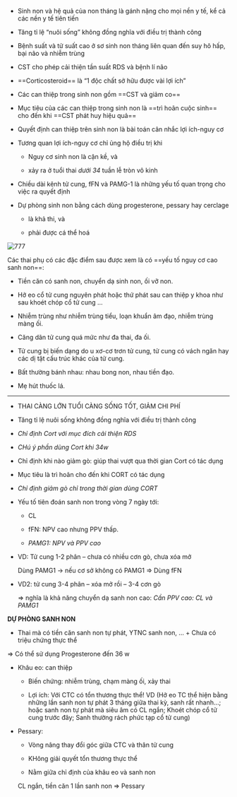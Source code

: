 - Sinh non và hệ quả của non tháng là gánh nặng cho mọi nền y tế, kể cả các nền y tế tiên tiến   
- Tăng tỉ lệ “nuôi sống” không đồng nghĩa với điều trị thành công    
- Bệnh suất và tử suất cao ở sơ sinh non tháng liên quan đến suy hô hấp, bại não và nhiễm trùng    
- CST cho phép cải thiện tần suất RDS và bệnh lí não    
- ==Corticosteroid== là “1 độc chất sở hữu được vài lợi ích”    
- Các can thiệp trong sinh non gồm ==CST và giảm co==   
- Mục tiêu của các can thiệp trong sinh non là ==trì hoãn cuộc sinh== cho đến khi ==CST phát huy hiệu quả==  
- Quyết định can thiệp trên sinh non là bài toán cân nhắc lợi ích-nguy cơ   
- Tương quan lợi ích-nguy cơ chỉ ủng hộ điều trị khi    
	- Nguy cơ sinh non là cận kề, và    
	- xảy ra ở tuổi thai *dưới 34* tuần lễ tròn vô kinh    
- Chiều dài kênh tử cung, fFN và PAMG-1 là những yếu tố quan trọng cho việc ra quyết định    
- Dự phòng sinh non bằng cách dùng progesterone, pessary hay cerclage   
	- là khả thi, và    
	- phải được cá thể hoá  
  
![777](../../../../../200%20FILES/203%20Excalidraw/Sinh%20non.svg)  
  
Các thai phụ có các đặc điểm sau được xem là có ==yếu tố nguy cơ cao sanh non==:   
- Tiền căn có sanh non, chuyển dạ sinh non, ối vỡ non.    
- Hở eo cổ tử cung nguyên phát hoặc thứ phát sau can thiệp y khoa như sau khoét chóp cổ tử cung …    
- Nhiễm trùng như nhiễm trùng tiểu, loạn khuẩn âm đạo, nhiễm trùng màng ối.    
- Căng dãn tử cung quá mức như đa thai, đa ối.    
- Tử cung bị biến dạng do u xơ-cơ trơn tử cung, tử cung có vách ngăn hay các dị tật cấu trúc khác của tử cung.    
- Bất thường bánh nhau: nhau bong non, nhau tiền đạo.    
- Mẹ hút thuốc lá.  
  
---  
  
- THAI CÀNG LỚN TUỔI CÀNG SỐNG TỐT, GIẢM CHI PHÍ  
- Tăng tỉ lệ nuôi sống không đồng nghĩa với điều trị thành công  
- _Chỉ định Cort với mục đích cải thiện RDS_  
- _CHú ý phần dùng Cort khi 34w_  
- Chỉ định khi nào giảm gò: giúp thai vượt qua thời gian Cort có tác dụng  
- Mục tiêu là trì hoãn cho đến khi CORT có tác dụng  
- _Chỉ định giảm gò chỉ trong thời gian dùng CORT_  
- Yếu tố tiên đoán sanh non trong vòng 7 ngày tới:  
	- CL  
	- fFN: NPV cao nhưng PPV thấp.  
	- _PAMG1: NPV và PPV cao_  
- VD: Tử cung 1-2 phân – chưa có nhiều cơn gò, chưa xóa mở  
  Dùng PAMG1 → nếu cơ sở không có PAMG1 => Dùng fFN  
- VD2: tử cung 3-4 phân – xóa mở rồi – 3-4 cơn gò  
  ⇒ nghĩa là khả năng chuyển dạ sanh non cao: _Cần PPV cao: CL và PAMG1_  
**DỰ PHÒNG SANH NON**  
- Thai mà có tiền căn sanh non tự phát, YTNC sanh non, … + Chưa có triệu chứng thực thể  
⇒ Có thể sử dụng Progesterone đến 36 w  
- Khâu eo: can thiệp  
	- Biến chứng: nhiễm trùng, chạm màng ối, xảy thai  
	- Lợi ích: Với CTC có tổn thương thực thể! VD (Hở eo TC thể hiện bằng những lần sanh non tự phát 3 tháng giữa thai kỳ, sanh rất nhanh…; hoặc sanh non tự phát mà siêu âm có CL ngắn; Khoét chóp cổ tử cung trước đây; Sanh thường rách phức tạp cổ tử cung)  
- Pessary:  
	- Vòng nâng thay đổi góc giữa CTC và thân tử cung  
	- KHông giải quyết tổn thương thực thể  
	- Nằm giữa chỉ định của khâu eo và sanh non  
	CL ngắn, tiền căn 1 lần sanh non ⇒ Pessary
